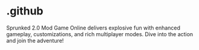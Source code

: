 # .github
Sprunked 2.0 Mod Game Online delivers explosive fun with enhanced gameplay, customizations, and rich multiplayer modes. Dive into the action and join the adventure!
